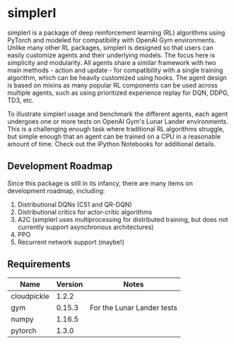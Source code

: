 # simplerl
simplerl is a package of deep reinforcement learning (RL) algorithms using PyTorch and modeled for compatibility with OpenAI Gym environments. Unlike many other RL packages, simplerl is designed so that users can easily customize agents and their underlying models. The focus here is simplicity and modularity. All agents share a similar framework with two main methods - action and update - for compatibility with a single training algorithm, which can be heavily customized using hooks. The agent design is based on mixins as many popular RL components can be used across multiple agents, such as using prioritized experience replay for DQN, DDPG, TD3, etc. 

To illustrate simplerl usage and benchmark the different agents, each agent undergoes one or more tests on OpenAI Gym's Lunar Lander environments. This is a challenging enough task where traditional RL algorithms struggle, but simple enough that an agent can be trained on a CPU in a reasonable amount of time. Check out the iPython Notebooks for additional details.

## Development Roadmap
Since this package is still in its infancy, there are many items on development roadmap, including:
1. Distributional DQNs (C51 and QR-DQN)
2. Distributional critics for actor-critic algorithms
3. A2C (simplerl uses multiprocessing for distributed training, but does not currently support asynchronous architectures)
4. PPO
5. Recurrent network support (maybe!)

## Requirements
| Name            | Version   | Notes                       |
|-----------------|-----------|-----------------------------|
| cloudpickle     | 1.2.2     |                             |
| gym             | 0.15.3    | For the Lunar Lander tests  |
| numpy           | 1.16.5    |                             |
| pytorch         | 1.3.0     |                             |
